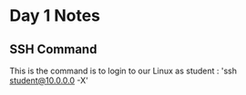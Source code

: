 # Day 1 Notes 

## SSH Command 
This is the command is to login to our Linux as student : 'ssh student@10.0.0.0 -X' 


